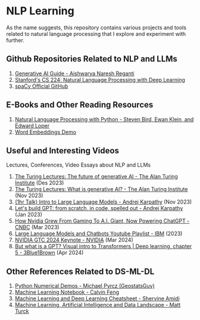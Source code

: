 # NLP Learning

As the name suggests, this repository contains various projects and tools related to natural language processing that I explore and experiment with further.

## Github Repositories Related to NLP and LLMs
1. [Generative AI Guide - Aishwarya Naresh Reganti](https://github.com/aishwaryanr/awesome-generative-ai-guide?tab=readme-ov-file)
2. [Stanford's CS 224: Natural Language Processing with Deep Learning](https://github.com/khanhnamle1994/natural-language-processing)
3. [spaCy Official GitHub](https://github.com/explosion/spaCy)

## E-Books and Other Reading Resources
1. [Natural Language Processing with Python - Steven Bird, Ewan Klein, and Edward Loper](https://www.nltk.org/book/)
2. [Word Embeddings Demo](https://www.cs.cmu.edu/~dst/WordEmbeddingDemo/tutorial.html)

## Useful and Interesting Videos

Lectures, Conferences, Video Essays about NLP and LLMs

1. [The Turing Lectures: The future of generative AI - The Alan Turing Institute](https://youtu.be/2kSl0xkq2lM?si=iKvg5uUkvSuKOeAX) (Des 2023)
2. [The Turing Lectures: What is generative AI? - The Alan Turing Institute](https://youtu.be/fwaDtRbfioU?si=yTgqTBnwV4a8lmjm) (Nov 2023)
3. [(1hr Talk) Intro to Large Language Models - Andrej Karpathy](https://youtu.be/zjkBMFhNj_g?si=M9rND99UMzB_2qXx) (Nov 2023)
4. [Let's build GPT: from scratch, in code, spelled out - Andrej Karpathy](https://youtu.be/kCc8FmEb1nY?si=3hKnX58An8deSz1f) (Jan 2023)
5. [How Nvidia Grew From Gaming To A.I. Giant, Now Powering ChatGPT - CNBC](https://youtu.be/d3L2uPuxOxU?si=qtBr6ix6uNrxTD2Q) (Mar 2023)
6. [Large Language Models and Chatbots Youtube Playlist - IBM](https://www.youtube.com/watch?v=5sLYAQS9sWQ&list=PLOspHqNVtKAAsiohuZj1Bt4XpA3_bkS3c&index=2) (2023)
7. [NVIDIA GTC 2024 Keynote - NVIDIA](https://www.youtube.com/live/Y2F8yisiS6E?si=rYjO11F-dLKMLXxa) (Mar 2024)
8. [But what is a GPT? Visual intro to Transformers | Deep learning, chapter 5 - 3Blue1Brown](https://youtu.be/wjZofJX0v4M?si=k9joK0SLhPOl6fbZ) (Apr 2024)

## Other References Related to DS-ML-DL
1. [Python Numerical Demos - Michael Pyrcz (GeostatsGuy)](https://github.com/GeostatsGuy/PythonNumericalDemos/tree/master)
2. [Machine Learning Notebook - Calvin Feng](https://calvinfeng.gitbook.io/machine-learning-notebook/)
3. [Machine Learning and Deep Learning Cheatsheet - Shervine Amidi](https://stanford.edu/~shervine/teaching/cs-230/)
4. [Machine Learning, Artificial Intelligence and Data Landscape - Matt Turck](https://mad.firstmark.com/)
